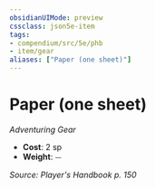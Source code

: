 ```yaml
---
obsidianUIMode: preview
cssclass: json5e-item
tags:
- compendium/src/5e/phb
- item/gear
aliases: ["Paper (one sheet)"]
---
```

# Paper (one sheet)
*Adventuring Gear*  

- **Cost**: 2 sp
- **Weight**: ⏤

*Source: Player's Handbook p. 150*